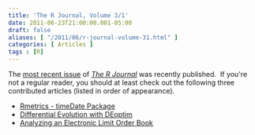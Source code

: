 ```yaml
---
title: 'The R Journal, Volume 3/1'
date: 2011-06-23T21:00:00.001-05:00
draft: false
aliases: [ "/2011/06/r-journal-volume-31.html" ]
categories: [ Articles ]
tags : [R]
---
```


The [most recent issue](http://journal.r-project.org/archive/2011-1/2011-1_index.html) of _[The R Journal](http://journal.r-project.org/)_ was recently published.  If you're not a regular reader, you should at least check out the following three contributed articles (listed in order of appearance).  

*   [Rmetrics - timeDate Package](http://journal.r-project.org/archive/2011-1/RJournal_2011-1_Chalabi%7Eet%7Eal.pdf)
*   [Differential Evolution with DEoptim](http://journal.r-project.org/archive/2011-1/RJournal_2011-1_Ardia%7Eet%7Eal.pdf)
*   [Analyzing an Electronic Limit Order Book](http://journal.r-project.org/archive/2011-1/RJournal_2011-1_Kane%7Eet%7Eal.pdf)

